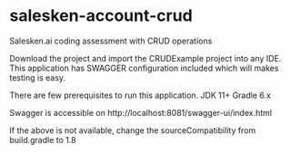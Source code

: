 # salesken-account-crud
Salesken.ai coding assessment with CRUD operations

Download the project and import the CRUDExample project into any IDE. This application has SWAGGER configuration included which will makes testing is easy.

There are few prerequisites to run this application.
  JDK 11+
  Gradle 6.x
  
Swagger is accessible on http://localhost:8081/swagger-ui/index.html
  
If the above is not available, change the sourceCompatibility from build.gradle to 1.8
